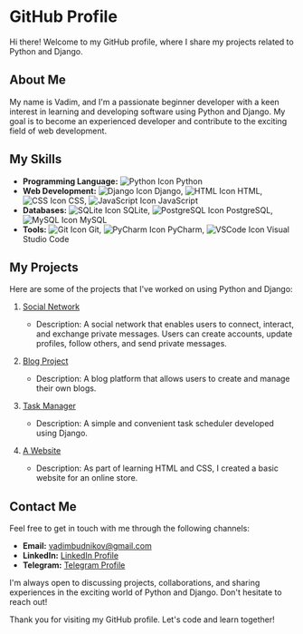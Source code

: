 # GitHub Profile

Hi there! Welcome to my GitHub profile, where I share my projects related to Python and Django.

## About Me

My name is Vadim, and I'm a passionate beginner developer with a keen interest in learning and developing software using Python and Django. My goal is to become an experienced developer and contribute to the exciting field of web development.

## My Skills

- **Programming Language:** ![Python Icon](https://fontawesome.com/icons/python?f=brands&s=solid&an=flip&pc=%230f0f10) Python
- **Web Development:** ![Django Icon](link_to_django_icon) Django, ![HTML Icon](link_to_html_icon) HTML, ![CSS Icon](link_to_css_icon) CSS, ![JavaScript Icon](link_to_js_icon) JavaScript
- **Databases:** ![SQLite Icon](link_to_sqlite_icon) SQLite, ![PostgreSQL Icon](link_to_postgresql_icon) PostgreSQL, ![MySQL Icon](link_to_mysql_icon) MySQL
- **Tools:** ![Git Icon](link_to_git_icon) Git, ![PyCharm Icon](link_to_pycharm_icon) PyCharm, ![VSCode Icon](link_to_vscode_icon) Visual Studio Code

## My Projects

Here are some of the projects that I've worked on using Python and Django:

1. [Social Network](https://github.com/vadzimbudnikau/social_network_project)
   - Description: A social network that enables users to connect, interact, and exchange private messages. Users can create accounts, update profiles, follow others, and send private messages.

2. [Blog Project](https://github.com/vadzimbudnikau/blog_project)
   - Description: A blog platform that allows users to create and manage their own blogs.

3. [Task Manager](https://github.com/vadzimbudnikau/task-manager)
   - Description: A simple and convenient task scheduler developed using Django.

4. [A Website](https://github.com/vadzimbudnikau/vadzimbudnikau.github.io)
   - Description: As part of learning HTML and CSS, I created a basic website for an online store.

## Contact Me

Feel free to get in touch with me through the following channels:

- **Email:** [vadimbudnikov@gmail.com](mailto:vadimbudnikov@gmail.com)
- **LinkedIn:** [LinkedIn Profile](https://www.linkedin.com/in/vadzim-budnikau-3493a717a/)
- **Telegram:** [Telegram Profile](https://t.me/valeriule)

I'm always open to discussing projects, collaborations, and sharing experiences in the exciting world of Python and Django. Don't hesitate to reach out!

Thank you for visiting my GitHub profile. Let's code and learn together!

